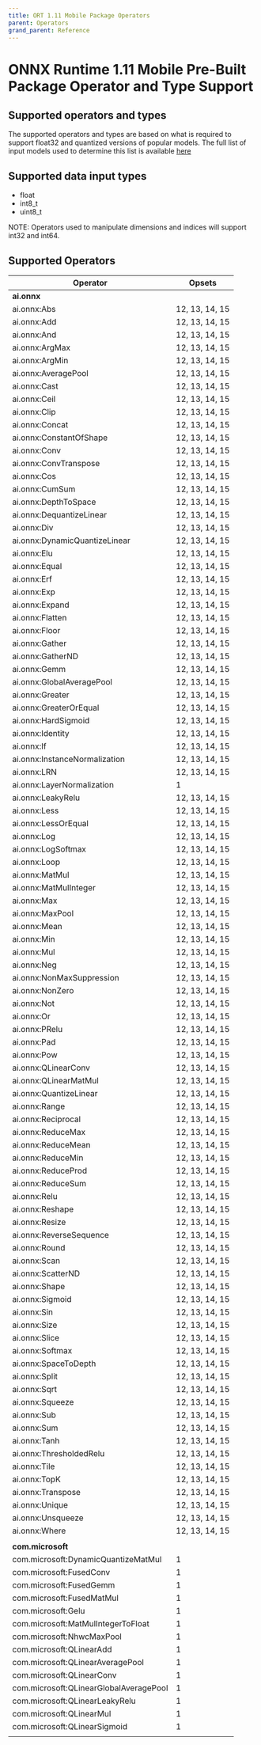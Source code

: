 ```yaml
---
title: ORT 1.11 Mobile Package Operators
parent: Operators
grand_parent: Reference
---
```


# ONNX Runtime 1.11 Mobile Pre-Built Package Operator and Type Support

## Supported operators and types

The supported operators and types are based on what is required to support float32 and quantized versions of popular models. The full list of input models used to determine this list is available [here](https://github.com/microsoft/onnxruntime/blob/master/tools/ci_build/github/android/mobile_package.required_operators.readme.txt)

## Supported data input types

  - float
  - int8_t
  - uint8_t

NOTE: Operators used to manipulate dimensions and indices will support int32 and int64.

## Supported Operators

|Operator|Opsets|
|--------|------|
|**ai.onnx**||
|ai.onnx:Abs|12, 13, 14, 15|
|ai.onnx:Add|12, 13, 14, 15|
|ai.onnx:And|12, 13, 14, 15|
|ai.onnx:ArgMax|12, 13, 14, 15|
|ai.onnx:ArgMin|12, 13, 14, 15|
|ai.onnx:AveragePool|12, 13, 14, 15|
|ai.onnx:Cast|12, 13, 14, 15|
|ai.onnx:Ceil|12, 13, 14, 15|
|ai.onnx:Clip|12, 13, 14, 15|
|ai.onnx:Concat|12, 13, 14, 15|
|ai.onnx:ConstantOfShape|12, 13, 14, 15|
|ai.onnx:Conv|12, 13, 14, 15|
|ai.onnx:ConvTranspose|12, 13, 14, 15|
|ai.onnx:Cos|12, 13, 14, 15|
|ai.onnx:CumSum|12, 13, 14, 15|
|ai.onnx:DepthToSpace|12, 13, 14, 15|
|ai.onnx:DequantizeLinear|12, 13, 14, 15|
|ai.onnx:Div|12, 13, 14, 15|
|ai.onnx:DynamicQuantizeLinear|12, 13, 14, 15|
|ai.onnx:Elu|12, 13, 14, 15|
|ai.onnx:Equal|12, 13, 14, 15|
|ai.onnx:Erf|12, 13, 14, 15|
|ai.onnx:Exp|12, 13, 14, 15|
|ai.onnx:Expand|12, 13, 14, 15|
|ai.onnx:Flatten|12, 13, 14, 15|
|ai.onnx:Floor|12, 13, 14, 15|
|ai.onnx:Gather|12, 13, 14, 15|
|ai.onnx:GatherND|12, 13, 14, 15|
|ai.onnx:Gemm|12, 13, 14, 15|
|ai.onnx:GlobalAveragePool|12, 13, 14, 15|
|ai.onnx:Greater|12, 13, 14, 15|
|ai.onnx:GreaterOrEqual|12, 13, 14, 15|
|ai.onnx:HardSigmoid|12, 13, 14, 15|
|ai.onnx:Identity|12, 13, 14, 15|
|ai.onnx:If|12, 13, 14, 15|
|ai.onnx:InstanceNormalization|12, 13, 14, 15|
|ai.onnx:LRN|12, 13, 14, 15|
|ai.onnx:LayerNormalization|1|
|ai.onnx:LeakyRelu|12, 13, 14, 15|
|ai.onnx:Less|12, 13, 14, 15|
|ai.onnx:LessOrEqual|12, 13, 14, 15|
|ai.onnx:Log|12, 13, 14, 15|
|ai.onnx:LogSoftmax|12, 13, 14, 15|
|ai.onnx:Loop|12, 13, 14, 15|
|ai.onnx:MatMul|12, 13, 14, 15|
|ai.onnx:MatMulInteger|12, 13, 14, 15|
|ai.onnx:Max|12, 13, 14, 15|
|ai.onnx:MaxPool|12, 13, 14, 15|
|ai.onnx:Mean|12, 13, 14, 15|
|ai.onnx:Min|12, 13, 14, 15|
|ai.onnx:Mul|12, 13, 14, 15|
|ai.onnx:Neg|12, 13, 14, 15|
|ai.onnx:NonMaxSuppression|12, 13, 14, 15|
|ai.onnx:NonZero|12, 13, 14, 15|
|ai.onnx:Not|12, 13, 14, 15|
|ai.onnx:Or|12, 13, 14, 15|
|ai.onnx:PRelu|12, 13, 14, 15|
|ai.onnx:Pad|12, 13, 14, 15|
|ai.onnx:Pow|12, 13, 14, 15|
|ai.onnx:QLinearConv|12, 13, 14, 15|
|ai.onnx:QLinearMatMul|12, 13, 14, 15|
|ai.onnx:QuantizeLinear|12, 13, 14, 15|
|ai.onnx:Range|12, 13, 14, 15|
|ai.onnx:Reciprocal|12, 13, 14, 15|
|ai.onnx:ReduceMax|12, 13, 14, 15|
|ai.onnx:ReduceMean|12, 13, 14, 15|
|ai.onnx:ReduceMin|12, 13, 14, 15|
|ai.onnx:ReduceProd|12, 13, 14, 15|
|ai.onnx:ReduceSum|12, 13, 14, 15|
|ai.onnx:Relu|12, 13, 14, 15|
|ai.onnx:Reshape|12, 13, 14, 15|
|ai.onnx:Resize|12, 13, 14, 15|
|ai.onnx:ReverseSequence|12, 13, 14, 15|
|ai.onnx:Round|12, 13, 14, 15|
|ai.onnx:Scan|12, 13, 14, 15|
|ai.onnx:ScatterND|12, 13, 14, 15|
|ai.onnx:Shape|12, 13, 14, 15|
|ai.onnx:Sigmoid|12, 13, 14, 15|
|ai.onnx:Sin|12, 13, 14, 15|
|ai.onnx:Size|12, 13, 14, 15|
|ai.onnx:Slice|12, 13, 14, 15|
|ai.onnx:Softmax|12, 13, 14, 15|
|ai.onnx:SpaceToDepth|12, 13, 14, 15|
|ai.onnx:Split|12, 13, 14, 15|
|ai.onnx:Sqrt|12, 13, 14, 15|
|ai.onnx:Squeeze|12, 13, 14, 15|
|ai.onnx:Sub|12, 13, 14, 15|
|ai.onnx:Sum|12, 13, 14, 15|
|ai.onnx:Tanh|12, 13, 14, 15|
|ai.onnx:ThresholdedRelu|12, 13, 14, 15|
|ai.onnx:Tile|12, 13, 14, 15|
|ai.onnx:TopK|12, 13, 14, 15|
|ai.onnx:Transpose|12, 13, 14, 15|
|ai.onnx:Unique|12, 13, 14, 15|
|ai.onnx:Unsqueeze|12, 13, 14, 15|
|ai.onnx:Where|12, 13, 14, 15|
|||
|**com.microsoft**||
|com.microsoft:DynamicQuantizeMatMul|1|
|com.microsoft:FusedConv|1|
|com.microsoft:FusedGemm|1|
|com.microsoft:FusedMatMul|1|
|com.microsoft:Gelu|1|
|com.microsoft:MatMulIntegerToFloat|1|
|com.microsoft:NhwcMaxPool|1|
|com.microsoft:QLinearAdd|1|
|com.microsoft:QLinearAveragePool|1|
|com.microsoft:QLinearConv|1|
|com.microsoft:QLinearGlobalAveragePool|1|
|com.microsoft:QLinearLeakyRelu|1|
|com.microsoft:QLinearMul|1|
|com.microsoft:QLinearSigmoid|1|
|||

